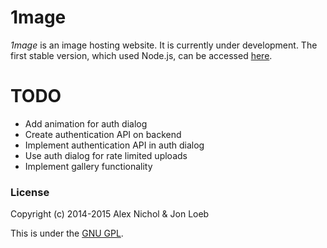 # 1mage

*1mage* is an image hosting website. It is currently under development. The first stable version, which used Node.js, can be accessed [here](https://github.com/unixpickle/1mage.us/tree/v1.0.0).

# TODO

 * Add animation for auth dialog
 * Create authentication API on backend
 * Implement authentication API in auth dialog
 * Use auth dialog for rate limited uploads
 * Implement gallery functionality

### License

Copyright (c) 2014-2015 Alex Nichol & Jon Loeb

This is under the [GNU GPL](http://www.gnu.org/licenses/gpl.html).
